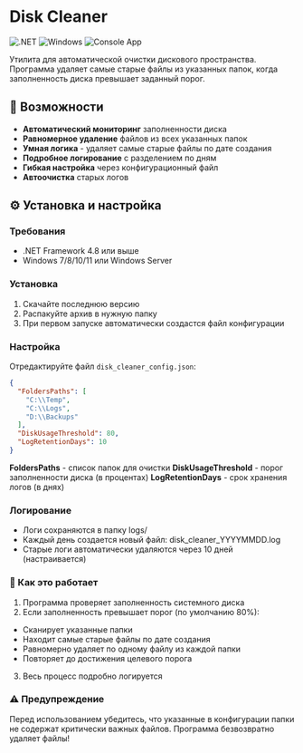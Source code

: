 ﻿# Disk Cleaner

![.NET](https://img.shields.io/badge/.NET-4.8-512BD4?logo=dotnet)
![Windows](https://img.shields.io/badge/Windows-0078D6?logo=windows)
![Console App](https://img.shields.io/badge/Console_App-4EA94B)

Утилита для автоматической очистки дискового пространства. Программа удаляет самые старые файлы из указанных папок, когда заполненность диска превышает заданный порог.

## 🚀 Возможности

- **Автоматический мониторинг** заполненности диска
- **Равномерное удаление** файлов из всех указанных папок
- **Умная логика** - удаляет самые старые файлы по дате создания
- **Подробное логирование** с разделением по дням
- **Гибкая настройка** через конфигурационный файл
- **Автоочистка** старых логов

## ⚙️ Установка и настройка

### Требования
- .NET Framework 4.8 или выше
- Windows 7/8/10/11 или Windows Server

### Установка
1. Скачайте последнюю версию
2. Распакуйте архив в нужную папку
3. При первом запуске автоматически создастся файл конфигурации

### Настройка
Отредактируйте файл `disk_cleaner_config.json`:

```json
{
  "FoldersPaths": [
    "C:\\Temp",
    "C:\\Logs",
    "D:\\Backups"
  ],
  "DiskUsageThreshold": 80,
  "LogRetentionDays": 10
}
```

**FoldersPaths** - список папок для очистки
**DiskUsageThreshold** - порог заполненности диска (в процентах)
**LogRetentionDays** - срок хранения логов (в днях)

### Логирование
- Логи сохраняются в папку logs/
- Каждый день создается новый файл: disk_cleaner_YYYYMMDD.log
- Старые логи автоматически удаляются через 10 дней (настраивается)

### 🔧 Как это работает
1. Программа проверяет заполненность системного диска
2. Если заполненность превышает порог (по умолчанию 80%):
- Сканирует указанные папки
- Находит самые старые файлы по дате создания
- Равномерно удаляет по одному файлу из каждой папки
- Повторяет до достижения целевого порога
3. Весь процесс подробно логируется

### ⚠️ Предупреждение
Перед использованием убедитесь, что указанные в конфигурации папки не содержат критически важных файлов. 
Программа безвозвратно удаляет файлы!